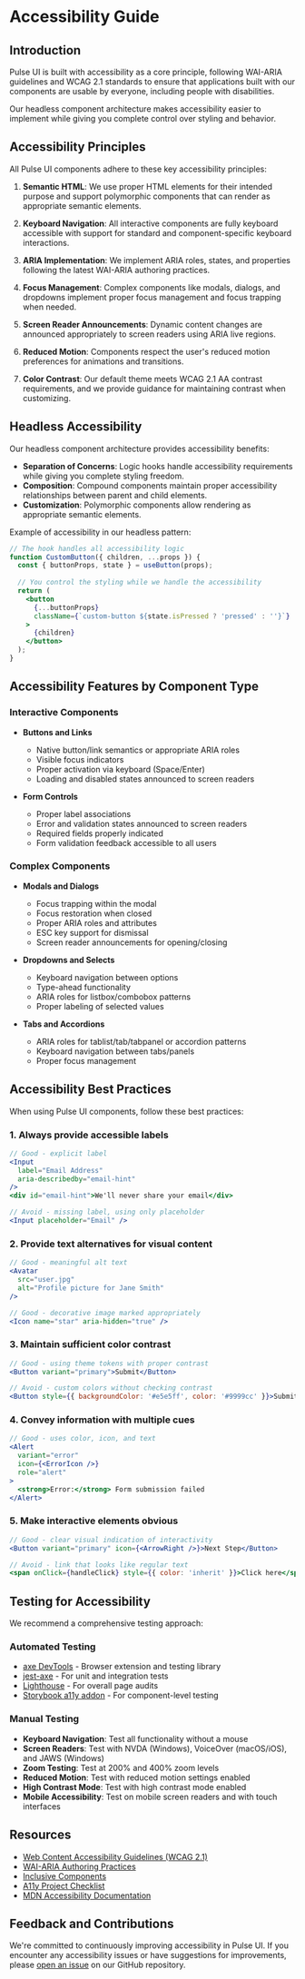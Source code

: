 # Accessibility Guide

## Introduction

Pulse UI is built with accessibility as a core principle, following WAI-ARIA guidelines and WCAG 2.1 standards to ensure that applications built with our components are usable by everyone, including people with disabilities.

Our headless component architecture makes accessibility easier to implement while giving you complete control over styling and behavior.

## Accessibility Principles

All Pulse UI components adhere to these key accessibility principles:

1. **Semantic HTML**: We use proper HTML elements for their intended purpose and support polymorphic components that can render as appropriate semantic elements.

2. **Keyboard Navigation**: All interactive components are fully keyboard accessible with support for standard and component-specific keyboard interactions.

3. **ARIA Implementation**: We implement ARIA roles, states, and properties following the latest WAI-ARIA authoring practices.

4. **Focus Management**: Complex components like modals, dialogs, and dropdowns implement proper focus management and focus trapping when needed.

5. **Screen Reader Announcements**: Dynamic content changes are announced appropriately to screen readers using ARIA live regions.

6. **Reduced Motion**: Components respect the user's reduced motion preferences for animations and transitions.

7. **Color Contrast**: Our default theme meets WCAG 2.1 AA contrast requirements, and we provide guidance for maintaining contrast when customizing.

## Headless Accessibility

Our headless component architecture provides accessibility benefits:

- **Separation of Concerns**: Logic hooks handle accessibility requirements while giving you complete styling freedom.
- **Composition**: Compound components maintain proper accessibility relationships between parent and child elements.
- **Customization**: Polymorphic components allow rendering as appropriate semantic elements.

Example of accessibility in our headless pattern:

```jsx
// The hook handles all accessibility logic
function CustomButton({ children, ...props }) {
  const { buttonProps, state } = useButton(props);
  
  // You control the styling while we handle the accessibility
  return (
    <button
      {...buttonProps}
      className={`custom-button ${state.isPressed ? 'pressed' : ''}`}
    >
      {children}
    </button>
  );
}
```

## Accessibility Features by Component Type

### Interactive Components

- **Buttons and Links**
  - Native button/link semantics or appropriate ARIA roles
  - Visible focus indicators
  - Proper activation via keyboard (Space/Enter)
  - Loading and disabled states announced to screen readers

- **Form Controls**
  - Proper label associations
  - Error and validation states announced to screen readers
  - Required fields properly indicated
  - Form validation feedback accessible to all users

### Complex Components

- **Modals and Dialogs**
  - Focus trapping within the modal
  - Focus restoration when closed
  - Proper ARIA roles and attributes
  - ESC key support for dismissal
  - Screen reader announcements for opening/closing

- **Dropdowns and Selects**
  - Keyboard navigation between options
  - Type-ahead functionality
  - ARIA roles for listbox/combobox patterns
  - Proper labeling of selected values

- **Tabs and Accordions**
  - ARIA roles for tablist/tab/tabpanel or accordion patterns
  - Keyboard navigation between tabs/panels
  - Proper focus management

## Accessibility Best Practices

When using Pulse UI components, follow these best practices:

### 1. Always provide accessible labels

```jsx
// Good - explicit label
<Input
  label="Email Address"
  aria-describedby="email-hint"
/>
<div id="email-hint">We'll never share your email</div>

// Avoid - missing label, using only placeholder
<Input placeholder="Email" />
```

### 2. Provide text alternatives for visual content

```jsx
// Good - meaningful alt text
<Avatar 
  src="user.jpg" 
  alt="Profile picture for Jane Smith" 
/>

// Good - decorative image marked appropriately
<Icon name="star" aria-hidden="true" />
```

### 3. Maintain sufficient color contrast

```jsx
// Good - using theme tokens with proper contrast
<Button variant="primary">Submit</Button>

// Avoid - custom colors without checking contrast
<Button style={{ backgroundColor: '#e5e5ff', color: '#9999cc' }}>Submit</Button>
```

### 4. Convey information with multiple cues

```jsx
// Good - uses color, icon, and text
<Alert 
  variant="error" 
  icon={<ErrorIcon />}
  role="alert"
>
  <strong>Error:</strong> Form submission failed
</Alert>
```

### 5. Make interactive elements obvious

```jsx
// Good - clear visual indication of interactivity
<Button variant="primary" icon={<ArrowRight />}>Next Step</Button>

// Avoid - link that looks like regular text
<span onClick={handleClick} style={{ color: 'inherit' }}>Click here</span>
```

## Testing for Accessibility

We recommend a comprehensive testing approach:

### Automated Testing

- [axe DevTools](https://www.deque.com/axe/) - Browser extension and testing library
- [jest-axe](https://github.com/nickcolley/jest-axe) - For unit and integration tests
- [Lighthouse](https://developers.google.com/web/tools/lighthouse) - For overall page audits
- [Storybook a11y addon](https://storybook.js.org/addons/@storybook/addon-a11y) - For component-level testing

### Manual Testing

- **Keyboard Navigation**: Test all functionality without a mouse
- **Screen Readers**: Test with NVDA (Windows), VoiceOver (macOS/iOS), and JAWS (Windows)
- **Zoom Testing**: Test at 200% and 400% zoom levels
- **Reduced Motion**: Test with reduced motion settings enabled
- **High Contrast Mode**: Test with high contrast mode enabled
- **Mobile Accessibility**: Test on mobile screen readers and with touch interfaces

## Resources

- [Web Content Accessibility Guidelines (WCAG 2.1)](https://www.w3.org/WAI/standards-guidelines/wcag/)
- [WAI-ARIA Authoring Practices](https://www.w3.org/WAI/ARIA/apg/)
- [Inclusive Components](https://inclusive-components.design/)
- [A11y Project Checklist](https://www.a11yproject.com/checklist/)
- [MDN Accessibility Documentation](https://developer.mozilla.org/en-US/docs/Web/Accessibility)

## Feedback and Contributions

We're committed to continuously improving accessibility in Pulse UI. If you encounter any accessibility issues or have suggestions for improvements, please [open an issue](https://github.com/TSKVenkat/pulseui/issues/new?labels=accessibility) on our GitHub repository.
